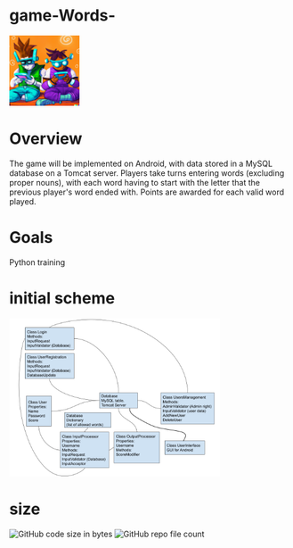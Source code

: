 # game-Words-
<img src="https://github.com/Pomog/game-Words-/blob/main/logo.png?raw=true" alt="Words game" style="width:25%;">

# Overview
The game will be implemented on Android, with data stored in a MySQL database on a Tomcat server. Players take turns entering words (excluding proper nouns), with each word having to start with the letter that the previous player's word ended with. Points are awarded for each valid word played.

# Goals
Python training

# initial scheme
<img src="https://github.com/Pomog/game-Words-/blob/main/Structure.png?raw=true" alt="initial scheme" style="width:75%;">

# size
![GitHub code size in bytes](https://img.shields.io/github/languages/code-size/Pomog/game-Words-)
![GitHub repo file count](https://img.shields.io/github/directory-file-count/Pomog/game-Words-)



